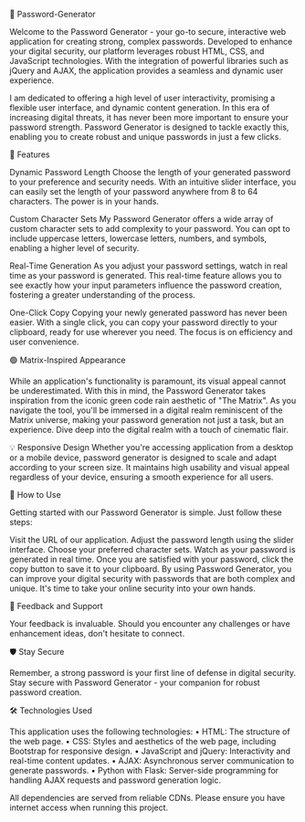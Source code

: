 🔐 Password-Generator

Welcome to the Password Generator - your go-to secure, interactive web application for creating strong, complex passwords. Developed to enhance your digital security, our platform leverages robust HTML, CSS, and JavaScript technologies. With the integration of powerful libraries such as jQuery and AJAX, the application provides a seamless and dynamic user experience.

I am dedicated to offering a high level of user interactivity, promising a flexible user interface, and dynamic content generation. In this era of increasing digital threats, it has never been more important to ensure your password strength. Password Generator is designed to tackle exactly this, enabling you to create robust and unique passwords in just a few clicks.

🌟 Features

Dynamic Password Length
Choose the length of your generated password to your preference and security needs. With an intuitive slider interface, you can easily set the length of your password anywhere from 8 to 64 characters. The power is in your hands.

Custom Character Sets
My Password Generator offers a wide array of custom character sets to add complexity to your password. You can opt to include uppercase letters, lowercase letters, numbers, and symbols, enabling a higher level of security.

Real-Time Generation
As you adjust your password settings, watch in real time as your password is generated. This real-time feature allows you to see exactly how your input parameters influence the password creation, fostering a greater understanding of the process.

One-Click Copy
Copying your newly generated password has never been easier. With a single click, you can copy your password directly to your clipboard, ready for use wherever you need. The focus is on efficiency and user convenience.

🟢 Matrix-Inspired Appearance

While an application's functionality is paramount, its visual appeal cannot be underestimated. With this in mind, the Password Generator takes inspiration from the iconic green code rain aesthetic of "The Matrix". As you navigate the tool, you'll be immersed in a digital realm reminiscent of the Matrix universe, making your password generation not just a task, but an experience. Dive deep into the digital realm with a touch of cinematic flair.

💡 Responsive Design
Whether you're accessing application from a desktop or a mobile device, password generator is designed to scale and adapt according to your screen size. It maintains high usability and visual appeal regardless of your device, ensuring a smooth experience for all users.

🚀 How to Use

Getting started with our Password Generator is simple. Just follow these steps:

Visit the URL of our application.
Adjust the password length using the slider interface.
Choose your preferred character sets.
Watch as your password is generated in real time.
Once you are satisfied with your password, click the copy button to save it to your clipboard.
By using Password Generator, you can improve your digital security with passwords that are both complex and unique. It's time to take your online security into your own hands.

📢 Feedback and Support

Your feedback is invaluable. Should you encounter any challenges or have enhancement ideas, don't hesitate to connect. 

🛡️ Stay Secure

Remember, a strong password is your first line of defense in digital security. Stay secure with Password Generator - your companion for robust password creation.

🛠️ Technologies Used

This application uses the following technologies:
 • HTML: The structure of the web page.
 • CSS: Styles and aesthetics of the web page, including Bootstrap for responsive design.
 • JavaScript and jQuery: Interactivity and real-time content updates.
 • AJAX: Asynchronous server communication to generate passwords.
 • Python with Flask: Server-side programming for handling AJAX requests and password generation logic.

All dependencies are served from reliable CDNs. Please ensure you have internet access when running this project.
